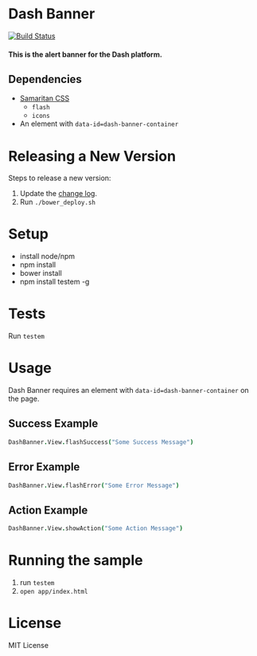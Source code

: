 # Dash Banner

[![Build Status](https://travis-ci.org/samaritanministries/dash-banner.js.svg?branch=master)](https://travis-ci.org/samaritanministries/dash-banner.js)

#### This is the alert banner for the Dash platform.


## Dependencies

 * [Samaritan CSS](https://github.com/samaritanministries/samaritan-css)
     * `flash`
     * `icons`
 * An element with `data-id=dash-banner-container`

# Releasing a New Version

Steps to release a new version:

1. Update the [change log](/CHANGELOG.md).
2. Run `./bower_deploy.sh`

# Setup

* install node/npm
* npm install
* bower install
* npm install testem -g

# Tests

Run ```testem```

# Usage

Dash Banner requires an element with `data-id=dash-banner-container` on the page.

## Success Example

```coffee
DashBanner.View.flashSuccess("Some Success Message")
```

## Error Example

```coffee
DashBanner.View.flashError("Some Error Message")
```

## Action Example

```coffee
DashBanner.View.showAction("Some Action Message")
```

# Running the sample

1. run `testem`
1. `open app/index.html`

# License

MIT License
